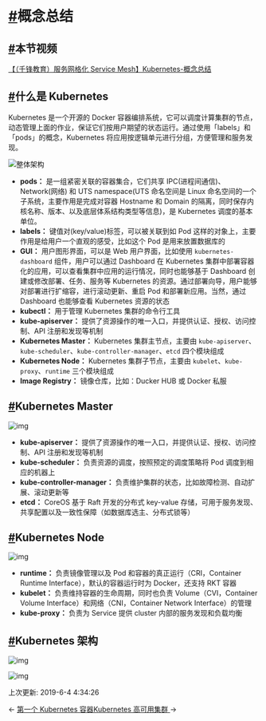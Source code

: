 # [#](https://funtl.com/zh/service-mesh-kubernetes/概念总结.html#概念总结)概念总结

## [#](https://funtl.com/zh/service-mesh-kubernetes/概念总结.html#本节视频)本节视频

[【（千锋教育）服务网格化 Service Mesh】Kubernetes-概念总结](https://www.bilibili.com/video/av52359802/?p=11)

## [#](https://funtl.com/zh/service-mesh-kubernetes/概念总结.html#什么是-kubernetes)什么是 Kubernetes

Kubernetes 是一个开源的 Docker 容器编排系统，它可以调度计算集群的节点，动态管理上面的作业，保证它们按用户期望的状态运行。通过使用「labels」和「pods」的概念，Kubernetes 将应用按逻辑单元进行分组，方便管理和服务发现。

![整体架构](https://funtl.com/assets1/Lusifer_20190531050832.png)

- **pods：** 是一组紧密关联的容器集合，它们共享 IPC(进程间通信)、Network(网络) 和 UTS namespace(UTS 命名空间是 Linux 命名空间的一个子系统，主要作用是完成对容器 Hostname 和 Domain 的隔离，同时保存内核名称、版本、以及底层体系结构类型等信息)，是 Kubernetes 调度的基本单位。
- **labels：** 键值对(key/value)标签，可以被关联到如 Pod 这样的对象上，主要作用是给用户一个直观的感受，比如这个 Pod 是用来放置数据库的
- **GUI：** 用户图形界面，可以是 Web 用户界面，比如使用 `kubernetes-dashboard` 组件，用户可以通过 Dashboard 在 Kubernetes 集群中部署容器化的应用，可以查看集群中应用的运行情况，同时也能够基于 Dashboard 创建或修改部署、任务、服务等 Kubernetes 的资源。通过部署向导，用户能够对部署进行扩缩容，进行滚动更新、重启 Pod 和部署新应用。当然，通过 Dashboard 也能够查看 Kubernetes 资源的状态
- **kubectl：** 用于管理 Kubernetes 集群的命令行工具
- **kube-apiserver：** 提供了资源操作的唯一入口，并提供认证、授权、访问控制、API 注册和发现等机制
- **Kubernetes Master：** Kubernetes 集群主节点，主要由 `kube-apiserver`、`kube-scheduler`、`kube-controller-manager`、`etcd` 四个模块组成
- **Kubernetes Node：** Kubernetes 集群子节点，主要由 `kubelet`、`kube-proxy`、`runtime` 三个模块组成
- **Image Registry：** 镜像仓库，比如：Ducker HUB 或 Docker 私服

## [#](https://funtl.com/zh/service-mesh-kubernetes/概念总结.html#kubernetes-master)Kubernetes Master

![img](https://funtl.com/assets1/Lusifer_20190531060523.png)

- **kube-apiserver：** 提供了资源操作的唯一入口，并提供认证、授权、访问控制、API 注册和发现等机制
- **kube-scheduler：** 负责资源的调度，按照预定的调度策略将 Pod 调度到相应的机器上
- **kube-controller-manager：** 负责维护集群的状态，比如故障检测、自动扩展、滚动更新等
- **etcd：** CoreOS 基于 Raft 开发的分布式 key-value 存储，可用于服务发现、共享配置以及一致性保障（如数据库选主、分布式锁等）

## [#](https://funtl.com/zh/service-mesh-kubernetes/概念总结.html#kubernetes-node)Kubernetes Node

![img](https://funtl.com/assets1/Lusifer_20190531062141.png)

- **runtime：** 负责镜像管理以及 Pod 和容器的真正运行（CRI，Container Runtime Interface），默认的容器运行时为 Docker，还支持 RKT 容器
- **kubelet：** 负责维持容器的生命周期，同时也负责 Volume（CVI，Container Volume Interface）和网络（CNI，Container Network Interface）的管理
- **kube-proxy：** 负责为 Service 提供 cluster 内部的服务发现和负载均衡

## [#](https://funtl.com/zh/service-mesh-kubernetes/概念总结.html#kubernetes-架构)Kubernetes 架构

![img](https://funtl.com/assets1/Lusifer_20190531065907.png)

![img](https://funtl.com/assets1/kubernetes_architecture.png)

上次更新: 2019-6-4 4:34:26

← [第一个 Kubernetes 容器](https://funtl.com/zh/service-mesh-kubernetes/第一个-Kubernetes-容器.html)[Kubernetes 高可用集群 ](https://funtl.com/zh/service-mesh-kubernetes/高可用集群.html)→